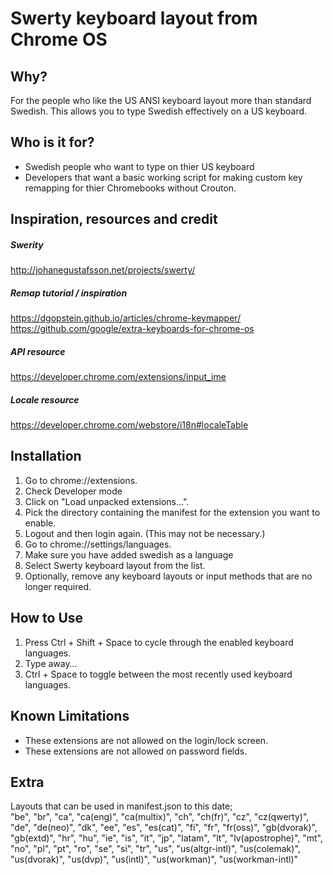 # Swerty keyboard layout from Chrome OS
## Why?
For the people who like the US ANSI keyboard layout more than standard Swedish. This allows you to type Swedish effectively on a US keyboard.  
## Who is it for?
* Swedish people who want to type on thier US keyboard
* Developers that want a basic working script for making custom key remapping for thier Chromebooks without Crouton.
## Inspiration, resources and credit
##### Swerity
http://johanegustafsson.net/projects/swerty/  
##### Remap tutorial / inspiration
https://dgopstein.github.io/articles/chrome-keymapper/  
https://github.com/google/extra-keyboards-for-chrome-os  
##### API resource
https://developer.chrome.com/extensions/input_ime
##### Locale resource
https://developer.chrome.com/webstore/i18n#localeTable  
## Installation
1. Go to chrome://extensions.
2. Check Developer mode
3. Click on "Load unpacked extensions...".
4. Pick the directory containing the manifest for the extension you want to
enable.
5. Logout and then login again. (This may not be necessary.)
6. Go to chrome://settings/languages.
7. Make sure you have added swedish as a language
8. Select Swerty keyboard layout from the list.
9. Optionally, remove any keyboard layouts or input methods that are no longer
required.  
## How to Use
1. Press Ctrl + Shift + Space to cycle through the enabled keyboard languages.
2. Type away…
3. Ctrl + Space to toggle between the most recently used keyboard languages.  
## Known Limitations
- These extensions are not allowed on the login/lock screen.
- These extensions are not allowed on password fields.  
## Extra
Layouts that can be used in manifest.json to this date;  
  "be",
  "br",
  "ca",
  "ca(eng)",
  "ca(multix)",
  "ch",
  "ch(fr)",
  "cz",
  "cz(qwerty)",
  "de",
  "de(neo)",
  "dk",
  "ee",
  "es",
  "es(cat)",
  "fi",
  "fr",
  "fr(oss)",
  "gb(dvorak)",
  "gb(extd)",
  "hr",
  "hu",
  "ie",
  "is",
  "it",
  "jp",
  "latam",
  "lt",
  "lv(apostrophe)",
  "mt",
  "no",
  "pl",
  "pt",
  "ro",
  "se",
  "si",
  "tr",
  "us",
  "us(altgr-intl)",
  "us(colemak)",
  "us(dvorak)",
  "us(dvp)",
  "us(intl)",
  "us(workman)",
  "us(workman-intl)"

